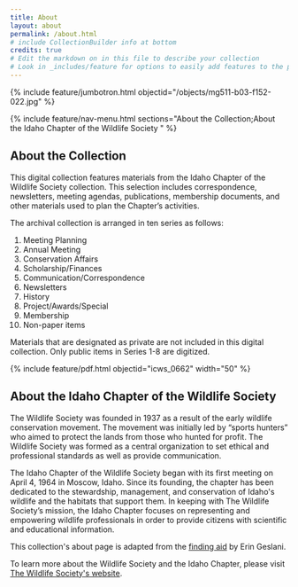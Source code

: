 ```yaml
---
title: About
layout: about
permalink: /about.html
# include CollectionBuilder info at bottom
credits: true
# Edit the markdown on in this file to describe your collection
# Look in _includes/feature for options to easily add features to the page
---
```


{% include feature/jumbotron.html objectid="/objects/mg511-b03-f152-022.jpg" %} 

{% include feature/nav-menu.html sections="About the Collection;About the Idaho Chapter of the Wildlife Society " %}

## About the Collection

This digital collection features materials from the Idaho Chapter of the Wildlife Society collection. This selection includes correspondence, newsletters, meeting agendas, publications, membership documents, and other materials used to plan the Chapter’s activities. 

The archival collection is arranged in ten series as follows: 
1. Meeting Planning
2. Annual Meeting
3. Conservation Affairs 
4. Scholarship/Finances
5. Communication/Correspondence
6. Newsletters
7. History
8. Project/Awards/Special
9. Membership
10. Non-paper items

Materials that are designated as private are not included in this digital collection. Only public items in Series 1-8 are digitized. 

{% include feature/pdf.html objectid="icws_0662" width="50" %}

## About the Idaho Chapter of the Wildlife Society

The Wildlife Society was founded in 1937 as a result of the early wildlife conservation movement. The movement was initially led by “sports hunters” who aimed to protect the lands from those who hunted for profit. The Wildlife Society was formed as a central organization to set ethical and professional standards as well as provide communication. 

The Idaho Chapter of the Wildlife Society began with its first meeting on April 4, 1964 in Moscow, Idaho. Since its founding, the chapter has been dedicated to the stewardship, management, and conservation of Idaho's wildlife and the habitats that support them. In keeping with The Wildlife Society’s mission, the Idaho Chapter focuses on representing and empowering wildlife professionals in order to provide citizens with scientific and educational information.

This collection's about page is adapted from the [finding aid](https://archiveswest.orbiscascade.org/ark:80444/xv515081) by Erin Geslani.

To learn more about the Wildlife Society and the Idaho Chapter, please visit [The Wildlife Society's website](https://wildlife.org/). 
